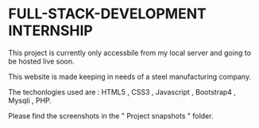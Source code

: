 # FULL-STACK-DEVELOPMENT INTERNSHIP 


This project is currently only accessbile from my local server and going to be hosted live soon. 

This website is made keeping in needs of a steel manufacturing company. 

The techonlogies used are : HTML5 , CSS3 , Javascript , Bootstrap4 , Mysqli , PHP.

Please find the screenshots in the "  Project snapshots " folder.

